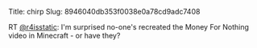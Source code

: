 Title: chirp
Slug: 8946040db353f0038e0a78cd9adc7408

RT <a href="http://twitter.com/r4isstatic">@r4isstatic</a>: I'm surprised no-one's recreated the Money For Nothing video in Minecraft - or have they?
